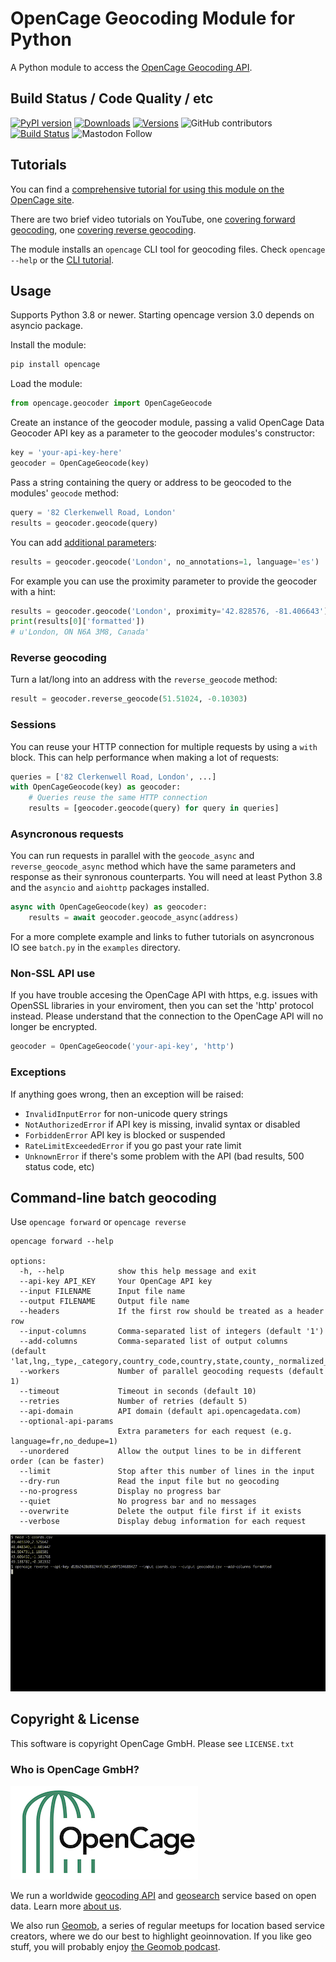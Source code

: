 # OpenCage Geocoding Module for Python

A Python module to access the [OpenCage Geocoding API](https://opencagedata.com/).

## Build Status / Code Quality / etc

[![PyPI version](https://badge.fury.io/py/opencage.svg)](https://badge.fury.io/py/opencage)
[![Downloads](https://pepy.tech/badge/opencage/month)](https://pepy.tech/project/opencage)
[![Versions](https://img.shields.io/pypi/pyversions/opencage)](https://pypi.org/project/opencage/)
![GitHub contributors](https://img.shields.io/github/contributors/opencagedata/python-opencage-geocoder)
[![Build Status](https://github.com/OpenCageData/python-opencage-geocoder/actions/workflows/build.yml/badge.svg?branch=master)](https://github.com/OpenCageData/python-opencage-geocoder/actions/workflows/build.yml)
![Mastodon Follow](https://img.shields.io/mastodon/follow/109287663468501769?domain=https%3A%2F%2Fen.osm.town%2F&style=social)

## Tutorials

You can find a [comprehensive tutorial for using this module on the OpenCage site](https://opencagedata.com/tutorials/geocode-in-python).

There are two brief video tutorials on YouTube, one [covering forward geocoding](https://www.youtube.com/watch?v=9bXu8-LPr5c), one [covering reverse geocoding](https://www.youtube.com/watch?v=u-kkE4yA-z0).

The module installs an `opencage` CLI tool for geocoding files. Check `opencage --help` or the [CLI tutorial](https://opencagedata.com/tutorials/geocode-commandline).


## Usage

Supports Python 3.8 or newer. Starting opencage version 3.0 depends on asyncio package.

Install the module:

```bash
pip install opencage
```

Load the module:

```python
from opencage.geocoder import OpenCageGeocode
```

Create an instance of the geocoder module, passing a valid OpenCage Data Geocoder API key
as a parameter to the geocoder modules's constructor:

```python
key = 'your-api-key-here'
geocoder = OpenCageGeocode(key)
```

Pass a string containing the query or address to be geocoded to the modules' `geocode` method:

```python
query = '82 Clerkenwell Road, London'
results = geocoder.geocode(query)
```

You can add [additional parameters](https://opencagedata.com/api#forward-opt):

```python
results = geocoder.geocode('London', no_annotations=1, language='es')
```

For example you can use the proximity parameter to provide the geocoder with a hint:

```python
results = geocoder.geocode('London', proximity='42.828576, -81.406643')
print(results[0]['formatted'])
# u'London, ON N6A 3M8, Canada'
```

### Reverse geocoding

Turn a lat/long into an address with the `reverse_geocode` method:

```python
result = geocoder.reverse_geocode(51.51024, -0.10303)
```

### Sessions

You can reuse your HTTP connection for multiple requests by
using a `with` block. This can help performance when making
a lot of requests:

```python
queries = ['82 Clerkenwell Road, London', ...]
with OpenCageGeocode(key) as geocoder:
    # Queries reuse the same HTTP connection
    results = [geocoder.geocode(query) for query in queries]
```

### Asyncronous requests

You can run requests in parallel with the `geocode_async` and `reverse_geocode_async`
method which have the same parameters and response as their synronous counterparts.
You will need at least Python 3.8 and the `asyncio` and `aiohttp` packages installed.

```python
async with OpenCageGeocode(key) as geocoder:
    results = await geocoder.geocode_async(address)
```

For a more complete example and links to futher tutorials on asyncronous IO see
`batch.py` in the `examples` directory.

### Non-SSL API use

If you have trouble accesing the OpenCage API with https, e.g. issues with OpenSSL
libraries in your enviroment, then you can set the 'http' protocol instead. Please
understand that the connection to the OpenCage API will no longer be encrypted.

```python
geocoder = OpenCageGeocode('your-api-key', 'http')
```

### Exceptions

If anything goes wrong, then an exception will be raised:

- `InvalidInputError` for non-unicode query strings
- `NotAuthorizedError` if API key is missing, invalid syntax or disabled
- `ForbiddenError` API key is blocked or suspended
- `RateLimitExceededError` if you go past your rate limit
- `UnknownError` if there's some problem with the API (bad results, 500 status code, etc)

## Command-line batch geocoding

Use `opencage forward` or `opencage reverse`

```
opencage forward --help

options:
  -h, --help            show this help message and exit
  --api-key API_KEY     Your OpenCage API key
  --input FILENAME      Input file name
  --output FILENAME     Output file name
  --headers             If the first row should be treated as a header row
  --input-columns       Comma-separated list of integers (default '1')
  --add-columns         Comma-separated list of output columns (default 'lat,lng,_type,_category,country_code,country,state,county,_normalized_city,postcode,road,house_number,confidence,formatted,json,status')
  --workers             Number of parallel geocoding requests (default 1)
  --timeout             Timeout in seconds (default 10)
  --retries             Number of retries (default 5)
  --api-domain          API domain (default api.opencagedata.com)
  --optional-api-params
                        Extra parameters for each request (e.g. language=fr,no_dedupe=1)
  --unordered           Allow the output lines to be in different order (can be faster)
  --limit               Stop after this number of lines in the input
  --dry-run             Read the input file but no geocoding
  --no-progress         Display no progress bar
  --quiet               No progress bar and no messages
  --overwrite           Delete the output file first if it exists
  --verbose             Display debug information for each request
```

<img src="batch-progress.gif"/>


## Copyright & License

This software is copyright OpenCage GmbH.
Please see `LICENSE.txt`

### Who is OpenCage GmbH?

<a href="https://opencagedata.com"><img src="opencage_logo_300_150.png"/></a>

We run a worldwide [geocoding API](https://opencagedata.com/api) and [geosearch](https://opencagedata.com/geosearch) service based on open data.
Learn more [about us](https://opencagedata.com/about).

We also run [Geomob](https://thegeomob.com), a series of regular meetups for location based service creators, where we do our best to highlight geoinnovation. If you like geo stuff, you will probably enjoy [the Geomob podcast](https://thegeomob.com/podcast/).
